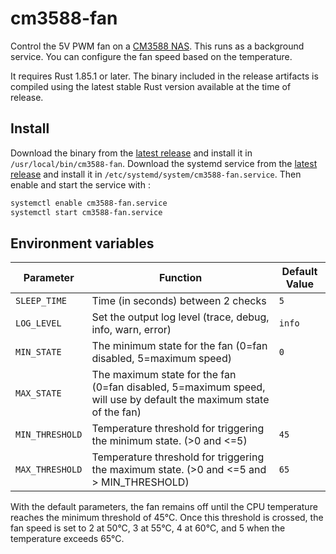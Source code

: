 # cm3588-fan

Control the 5V PWM fan on a [CM3588 NAS](https://www.friendlyelec.com/index.php?route=product/product&path=60&product_id=299).
This runs as a background service. You can configure the fan speed based on the temperature.

It requires Rust 1.85.1 or later. The binary included in the release artifacts is compiled using the latest stable Rust version available at the time of release.

## Install

Download the binary from the [latest release](https://github.com/martabal/cm3588-fan/releases/latest/download/cm3588-fan) and install it in `/usr/local/bin/cm3588-fan`. Download the systemd service from the [latest release](https://github.com/martabal/cm3588-fan/releases/latest/download/cm3588-fan.service) and install it in `/etc/systemd/system/cm3588-fan.service`. Then enable and start the service with :

```bash
systemctl enable cm3588-fan.service
systemctl start cm3588-fan.service
```

## Environment variables

| Parameter       | Function                                                                                                          | Default Value |
| --------------- | ----------------------------------------------------------------------------------------------------------------- | ------------- |
| `SLEEP_TIME`    | Time (in seconds) between 2 checks                                                                                | `5`           |
| `LOG_LEVEL`     | Set the output log level (trace, debug, info, warn, error)                                                        | `info`        |
| `MIN_STATE`     | The minimum state for the fan (0=fan disabled, 5=maximum speed)                                                   | `0`           |
| `MAX_STATE`     | The maximum state for the fan (0=fan disabled, 5=maximum speed, will use by default the maximum state of the fan) |               |
| `MIN_THRESHOLD` | Temperature threshold for triggering the minimum state. (>0 and <=5)                                              | `45`          |
| `MAX_THRESHOLD` | Temperature threshold for triggering the maximum state. (>0 and <=5 and > MIN_THRESHOLD)                          | `65`          |

With the default parameters, the fan remains off until the CPU temperature reaches the minimum threshold of 45°C. Once this threshold is crossed, the fan speed is set to 2 at 50°C, 3 at 55°C, 4 at 60°C, and 5 when the temperature exceeds 65°C.
